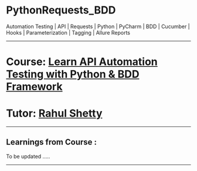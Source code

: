 # PythonRequests_BDD
Automation Testing | API | Requests | Python | PyCharm | BDD | Cucumber | Hooks | Parameterization | Tagging | Allure Reports

------------------------------------------------------------------------------------------------------------------------
# Course: <a href="https://www.udemy.com/course/python-sdet-rest-api-automation/">Learn API Automation Testing with Python & BDD Framework </a>

# Tutor: <a href="https://www.udemy.com/user/rahul445/">Rahul Shetty</a>
------------------------------------------------------------------------------------------------------------------------
Learnings from Course : 
------------------------------------------------------------------------------------------------------------------------

To be updated .....

------------------------------------------------------------------------------------------------------------------------
